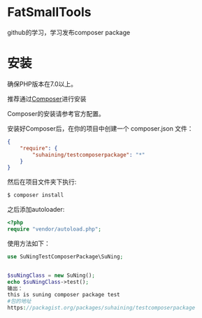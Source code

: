 # FatSmallTools
github的学习，学习发布composer package

# 安装
确保PHP版本在7.0以上。

推荐通过[Composer](https://getcomposer.org/)进行安装

Composer的安装请参考官方配置。

安装好Composer后，在你的项目中创建一个 composer.json 文件：
```json
{
    "require": {
        "suhaining/testcomposerpackage": "*"
    }
}
```

然后在项目文件夹下执行:
```bash
$ composer install
```

之后添加autoloader:
```php
<?php
require "vendor/autoload.php";
```

使用方法如下：
```php
use SuNingTestComposerPackage\SuNing;


$suNingClass = new SuNing();
echo $suNingClass->test();
输出：
this is suning composer package test
#包的地址
https://packagist.org/packages/suhaining/testcomposerpackage
